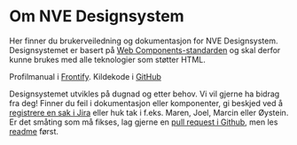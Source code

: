 # Om NVE Designsystem

Her finner du brukerveiledning og dokumentasjon for NVE Designsystem.
Designsystemet er basert på [Web Components-standarden](https://developer.mozilla.org/en-US/docs/Web/API/Web_components) og skal derfor kunne brukes med alle teknologier som støtter HTML.

Profilmanual i [Frontify](https://nve.frontify.com/).
Kildekode i [GitHub](https://github.com/NVE/Designsystem)

Designsystemet utvikles på dugnad og etter behov. Vi vil gjerne ha bidrag fra deg!
Finner du feil i dokumentasjon eller komponenter, gi beskjed ved å [registrere en sak i Jira](https://nveprojects.atlassian.net/browse/DS-132) eller huk tak i f.eks. Maren, Joel, Marcin eller Øystein.  
Er det småting som må fikses, lag gjerne en [pull request i Github](https://github.com/NVE/Designsystem/pulls), men les [readme](https://github.com/NVE/Designsystem) først.
